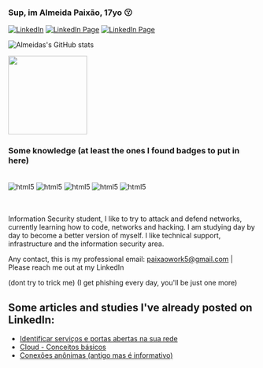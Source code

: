 ### Sup, im Almeida Paixão, 17yo 😗

[![LinkedIn](https://img.shields.io/badge/LinkedIn-0077B5?style=for-the-badge&logo=linkedin&logoColor=white)](https://www.linkedin.com/in/almeidapaixao/)
[![LinkedIn Page](https://img.shields.io/badge/Gmail-D14836?style=for-the-badge&logo=gmail&logoColor=white)](https://is.gd/emailalmeida)
[![LinkedIn Page](https://img.shields.io/badge/Discord-7289DA?style=for-the-badge&logo=discord&logoColor=white)](whiterosedojaguaré#2504)

![Almeidas's GitHub stats](https://github-readme-stats.vercel.app/api?username=paixaoalmeida&show_icons=true&theme=radical)

<img height="160em" src="https://github-readme-stats.vercel.app/api/top-langs/?username=paixaoalmeida&layout=compact&theme=dark&langs_count=7"/>
</div><br/>
  
  ### Some knowledge (at least the ones I found badges to put in here) 
<div style="display: inline_block"><br/>
  <img align="center" alt="html5" src="https://img.shields.io/badge/Shell_Script-121011?style=for-the-badge&logo=gnu-bash&logoColor=white" />
  <img align="center" alt="html5" src="https://img.shields.io/badge/Python-3776AB?style=for-the-badge&logo=python&logoColor=white" />
  <img align="center" alt="html5" src="https://img.shields.io/badge/Microsoft_Azure-0089D6?style=for-the-badge&logo=microsoft-azure&logoColor=white" />
  <img align="center" alt="html5" src="https://img.shields.io/badge/Windows-0078D6?style=for-the-badge&logo=windows&logoColor=white" />
  <img align="center" alt="html5" src="https://img.shields.io/badge/Ubuntu-E95420?style=for-the-badge&logo=ubuntu&logoColor=white" />
</div><br/>

</div><br/>


Information Security student, I like to try to attack and defend networks, currently learning how to code, networks and hacking.
I am studying day by day to become a better version of myself. I like technical support, infrastructure and the information security area.

Any contact, this is my professional email: paixaowork5@gmail.com | Please reach me out at my LinkedIn

(dont try to trick me) (I get phishing every day, you'll be just one more)

## Some articles and studies I've already posted on LinkedIn:
- [Identificar serviços e portas abertas na sua rede](https://www.linkedin.com/posts/almeidapaixao_portas-tcp-ip-e-servi%C3%A7os-rodando-nelas-activity-6912363333123731456-FyiV?utm_source=linkedin_share&utm_medium=member_desktop_web)<br/>
- [Cloud - Conceitos básicos](https://www.linkedin.com/posts/almeidapaixao_cloud-conceitos-b%C3%A1sicos-activity-6863805040289816576-6R-3?utm_source=linkedin_share&utm_medium=member_desktop_web)<br/>
- [Conexões anônimas (antigo mas é informativo)](https://www.linkedin.com/posts/almeidapaixao_%C3%A9-poss%C3%ADvel-ficar-eou-se-manter-an%C3%B4nimo-na-activity-6843327329608056832-0eKd?utm_source=linkedin_share&utm_medium=member_desktop_web)<br/>



